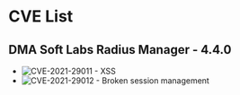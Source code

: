 # CVE List

## DMA Soft Labs Radius Manager - 4.4.0

* ![CVE-2021-29011 - XSS](https://github.com/1d8/publications/tree/main/cve-2021-29011)
* ![CVE-2021-29012 - Broken session management](https://github.com/1d8/publications/tree/main/cve-2021-29012)
